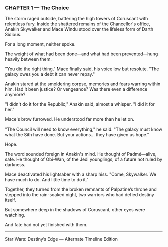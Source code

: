 ### CHAPTER 1 — The Choice

The storm raged outside, battering the high towers of Coruscant with relentless fury.
Inside the shattered remains of the Chancellor's office, Anakin Skywalker and Mace Windu stood over the lifeless form of Darth Sidious.

For a long moment, neither spoke.

The weight of what had been done—and what had been prevented—hung heavily between them.

"You did the right thing," Mace finally said, his voice low but resolute. "The galaxy owes you a debt it can never repay."

Anakin stared at the smoldering corpse, memories and fears warring within him.
Had it been justice? Or vengeance? Was there even a difference anymore?

"I didn't do it for the Republic," Anakin said, almost a whisper. "I did it for her."

Mace's brow furrowed.
He understood far more than he let on.

"The Council will need to know everything," he said. "The galaxy must know what the Sith have done. But your actions... they have given us hope."

Hope.

The word sounded foreign in Anakin's mind.
He thought of Padmé—alive, safe.
He thought of Obi-Wan, of the Jedi younglings, of a future not ruled by darkness.

Mace deactivated his lightsaber with a sharp hiss. "Come, Skywalker. We have much to do. And little time to do it."

Together, they turned from the broken remnants of Palpatine’s throne and stepped into the rain-soaked night, two warriors who had defied destiny itself.

But somewhere deep in the shadows of Coruscant, other eyes were watching.

And fate had not yet finished with them.

--------------------------------------------
Star Wars: Destiny’s Edge — Alternate Timeline Edition
